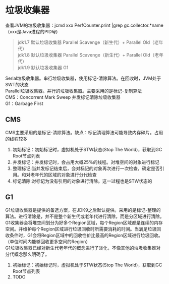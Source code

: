 # 垃圾收集器

查看JVM的垃圾收集器：jcmd xxx PerfCounter.print |grep gc.collector.*name  （xxx是Java进程的PID号)

> jdk1.7 默认垃圾收集器 Parallel Scavenge（新生代）+ Parallel Old（老年代）  
> jdk1.8 默认垃圾收集器 Parallel Scavenge（新生代）+ Parallel Old（老年代）  
> jdk1.9 默认垃圾收集器 G1  

Serial垃圾收集器。串行垃圾收集器，使用标记-清除算法。在回收时，JVM处于SWT的状态  
Parallel垃圾收集器。并行的垃圾收集器。主要采用的是标记-复制算法  
CMS：Concorrent Mark Sweep 并发标记清除垃圾收集器  
G1：Garbage First  

## CMS

CMS主要采用的是标记-清除算法。缺点：标记清理算法可能导致内存碎片。占用的线程较多

1. 初始标记：初始标记时，虚拟机处于STW状态(Stop The World)，获取到GC Root节点列表
2. 并发标记：并发标记时，会占用大概25%的线程。对堆空间的对象进行标记
3. 整理标记:当并发标记结束后，会对标记的对象再次进行一次检查，确定是否引用。和对老年代的区域的对象进行分代检查
4. 标记清除:对标记为没有引用的对象进行清除。这一过程也是STW状态的

## G1

G1垃圾收集器是提供的备选方案，在JDK9之后默认提供。采用的是标记-整理的算法。进行清除是，并不是整个新生代或老年代进行清除，而是分区域进行清除。  
G1收集器会将堆空间划分为好多个Region区域，每个Region区域都是连续的内存空间。并维护每个Region区域进行垃圾回收时所需要消耗的时间。当满足垃圾回收条件时，G1会将Region区域中的回收性价比最高的Region区域进行垃圾回收。（单位时间内能够回收更多空间的Region）  
G1垃圾收集器已经对新生代老年代的概念进行了淡化，不像其他的垃圾收集器对分代概念那么明确了。

1. 初始标记：初始标记时，虚拟机处于STW状态(Stop The World)，获取到GC Root节点列表
2. TODO

